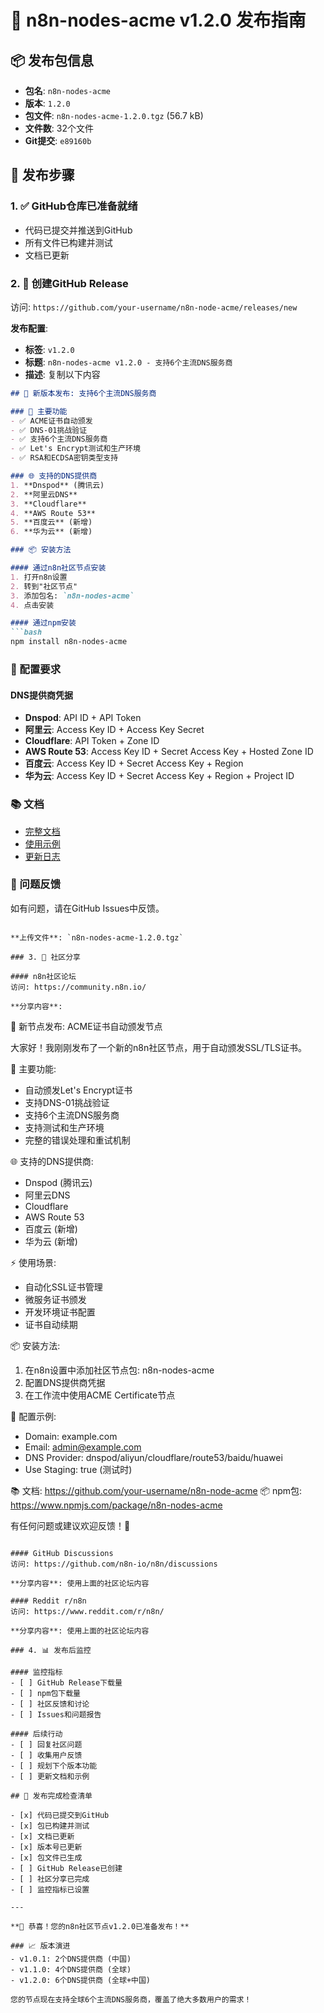 # 🚀 n8n-nodes-acme v1.2.0 发布指南

## 📦 发布包信息

- **包名**: `n8n-nodes-acme`
- **版本**: `1.2.0`
- **包文件**: `n8n-nodes-acme-1.2.0.tgz` (56.7 kB)
- **文件数**: 32个文件
- **Git提交**: `e89160b`

## 🎯 发布步骤

### 1. ✅ GitHub仓库已准备就绪
- 代码已提交并推送到GitHub
- 所有文件已构建并测试
- 文档已更新

### 2. 🔗 创建GitHub Release

访问: `https://github.com/your-username/n8n-node-acme/releases/new`

**发布配置**:
- **标签**: `v1.2.0`
- **标题**: `n8n-nodes-acme v1.2.0 - 支持6个主流DNS服务商`
- **描述**: 复制以下内容

```markdown
## 🎉 新版本发布: 支持6个主流DNS服务商

### 🚀 主要功能
- ✅ ACME证书自动颁发
- ✅ DNS-01挑战验证
- ✅ 支持6个主流DNS服务商
- ✅ Let's Encrypt测试和生产环境
- ✅ RSA和ECDSA密钥类型支持

### 🌐 支持的DNS提供商
1. **Dnspod** (腾讯云)
2. **阿里云DNS**
3. **Cloudflare**
4. **AWS Route 53**
5. **百度云** (新增)
6. **华为云** (新增)

### 📦 安装方法

#### 通过n8n社区节点安装
1. 打开n8n设置
2. 转到"社区节点"
3. 添加包名: `n8n-nodes-acme`
4. 点击安装

#### 通过npm安装
```bash
npm install n8n-nodes-acme
```

### 🔧 配置要求

#### DNS提供商凭据
- **Dnspod**: API ID + API Token
- **阿里云**: Access Key ID + Access Key Secret
- **Cloudflare**: API Token + Zone ID
- **AWS Route 53**: Access Key ID + Secret Access Key + Hosted Zone ID
- **百度云**: Access Key ID + Secret Access Key + Region
- **华为云**: Access Key ID + Secret Access Key + Region + Project ID

### 📚 文档
- [完整文档](README.md)
- [使用示例](example.md)
- [更新日志](CHANGELOG.md)

### 🐛 问题反馈
如有问题，请在GitHub Issues中反馈。
```

**上传文件**: `n8n-nodes-acme-1.2.0.tgz`

### 3. 📢 社区分享

#### n8n社区论坛
访问: https://community.n8n.io/

**分享内容**:
```
🎉 新节点发布: ACME证书自动颁发节点

大家好！我刚刚发布了一个新的n8n社区节点，用于自动颁发SSL/TLS证书。

🔑 主要功能:
- 自动颁发Let's Encrypt证书
- 支持DNS-01挑战验证
- 支持6个主流DNS服务商
- 支持测试和生产环境
- 完整的错误处理和重试机制

🌐 支持的DNS提供商:
- Dnspod (腾讯云)
- 阿里云DNS
- Cloudflare
- AWS Route 53
- 百度云 (新增)
- 华为云 (新增)

⚡ 使用场景:
- 自动化SSL证书管理
- 微服务证书颁发
- 开发环境证书配置
- 证书自动续期

📦 安装方法:
1. 在n8n设置中添加社区节点包: n8n-nodes-acme
2. 配置DNS提供商凭据
3. 在工作流中使用ACME Certificate节点

🔧 配置示例:
- Domain: example.com
- Email: admin@example.com
- DNS Provider: dnspod/aliyun/cloudflare/route53/baidu/huawei
- Use Staging: true (测试时)

📚 文档: https://github.com/your-username/n8n-node-acme
📦 npm包: https://www.npmjs.com/package/n8n-nodes-acme

有任何问题或建议欢迎反馈！🚀
```

#### GitHub Discussions
访问: https://github.com/n8n-io/n8n/discussions

**分享内容**: 使用上面的社区论坛内容

#### Reddit r/n8n
访问: https://www.reddit.com/r/n8n/

**分享内容**: 使用上面的社区论坛内容

### 4. 📊 发布后监控

#### 监控指标
- [ ] GitHub Release下载量
- [ ] npm包下载量
- [ ] 社区反馈和讨论
- [ ] Issues和问题报告

#### 后续行动
- [ ] 回复社区问题
- [ ] 收集用户反馈
- [ ] 规划下个版本功能
- [ ] 更新文档和示例

## 🎊 发布完成检查清单

- [x] 代码已提交到GitHub
- [x] 包已构建并测试
- [x] 文档已更新
- [x] 版本号已更新
- [x] 包文件已生成
- [ ] GitHub Release已创建
- [ ] 社区分享已完成
- [ ] 监控指标已设置

---

**🎉 恭喜！您的n8n社区节点v1.2.0已准备发布！**

### 📈 版本演进
- v1.0.1: 2个DNS提供商 (中国)
- v1.1.0: 4个DNS提供商 (全球)
- v1.2.0: 6个DNS提供商 (全球+中国)

您的节点现在支持全球6个主流DNS服务商，覆盖了绝大多数用户的需求！
